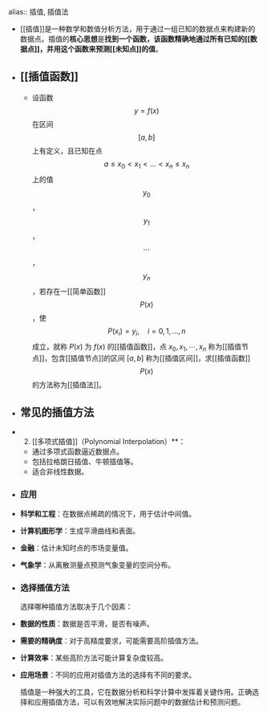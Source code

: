 alias:: 插值, 插值法

- [[插值]]是一种数学和数值分析方法，用于通过一组已知的数据点来构建新的数据点。插值的**核心思想**是**找到一个函数，该函数精确地通过所有已知的[[数据点]]，并用这个函数来预测[[未知点]]的值**。
- ## [[插值函数]]
	- 设函数$$y = f(x)$$在区间$$[a, b]$$上有定义，且已知在点$$a\le x_0<x_1<\dots<x_n\le x_n$$上的值$$y_0$$，$$y_1$$，$$\cdots$$，$$y_n$$，若存在一[[简单函数]]$$P(x)$$，使
	  $$P(x_i)=y_i, \quad i = 0, 1, \dots, n$$
	  成立，就称 $P(x)$ 为 $f(x)$ 的[[插值函数]]，点 $x_0, x_1, \cdots, x_n$ 称为[[插值节点]]，包含[[插值节点]]的区间 $[a, b]$ 称为[[插值区间]]，求[[插值函数]]$$P(x)$$的方法称为[[插值法]]。
- ## 常见的插值方法
- 2. [[多项式插值]]（Polynomial Interpolation）**：
	- 通过多项式函数逼近数据点。
	- 包括拉格朗日插值、牛顿插值等。
	- 适合非线性数据。
- ### 应用
- **科学和工程**：在数据点稀疏的情况下，用于估计中间值。
- **计算机图形学**：生成平滑曲线和表面。
- **金融**：估计未知时点的市场变量值。
- **气象学**：从离散测量点预测气象变量的空间分布。
- ### 选择插值方法
  
  选择哪种插值方法取决于几个因素：
- **数据的性质**：数据是否平滑，是否有噪声。
- **需要的精确度**：对于高精度要求，可能需要高阶插值方法。
- **计算效率**：某些高阶方法可能计算复杂度较高。
- **应用场景**：不同的应用对插值方法的选择有不同的要求。
  
  插值是一种强大的工具，它在数据分析和科学计算中发挥着关键作用。正确选择和应用插值方法，可以有效地解决实际问题中的数据估计和预测问题。